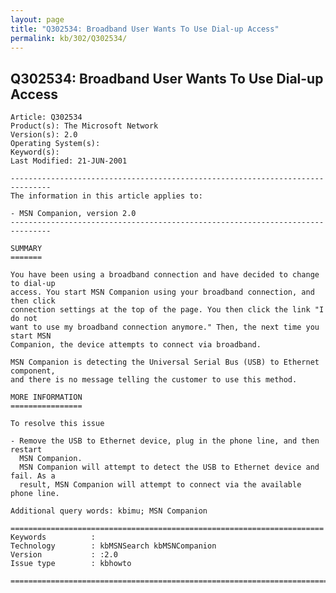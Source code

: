 ```yaml
---
layout: page
title: "Q302534: Broadband User Wants To Use Dial-up Access"
permalink: kb/302/Q302534/
---
```


## Q302534: Broadband User Wants To Use Dial-up Access

	Article: Q302534
	Product(s): The Microsoft Network
	Version(s): 2.0
	Operating System(s): 
	Keyword(s): 
	Last Modified: 21-JUN-2001
	
	-------------------------------------------------------------------------------
	The information in this article applies to:
	
	- MSN Companion, version 2.0 
	-------------------------------------------------------------------------------
	
	SUMMARY
	=======
	
	You have been using a broadband connection and have decided to change to dial-up
	access. You start MSN Companion using your broadband connection, and then click
	connection settings at the top of the page. You then click the link "I do not
	want to use my broadband connection anymore." Then, the next time you start MSN
	Companion, the device attempts to connect via broadband.
	
	MSN Companion is detecting the Universal Serial Bus (USB) to Ethernet component,
	and there is no message telling the customer to use this method.
	
	MORE INFORMATION
	================
	
	To resolve this issue
	
	- Remove the USB to Ethernet device, plug in the phone line, and then restart
	  MSN Companion.
	  MSN Companion will attempt to detect the USB to Ethernet device and fail. As a
	  result, MSN Companion will attempt to connect via the available phone line.
	
	Additional query words: kbimu; MSN Companion
	
	======================================================================
	Keywords          :  
	Technology        : kbMSNSearch kbMSNCompanion
	Version           : :2.0
	Issue type        : kbhowto
	
	=============================================================================
	
